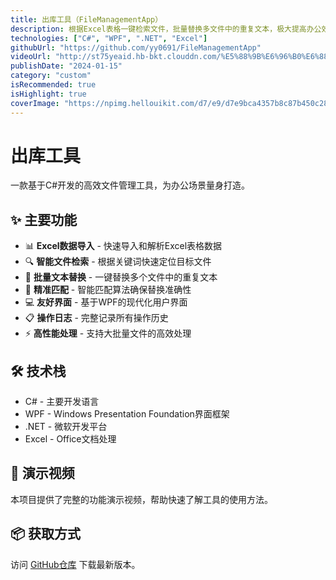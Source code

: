 ```yaml
---
title: 出库工具（FileManagementApp）
description: 根据Excel表格一键检索文件，批量替换多文件中的重复文本，极大提高办公效率。
technologies: ["C#", "WPF", ".NET", "Excel"]
githubUrl: "https://github.com/yy0691/FileManagementApp"
videoUrl: "http://st75yeaid.hb-bkt.clouddn.com/%E5%88%9B%E6%96%B0%E6%88%90%E6%9E%9C%E4%BB%8B%E7%BB%8D%E8%A7%86%E9%A2%91%E2%80%94%E2%80%94%E5%B8%88%E5%AE%87%E4%BD%B3.mp4"
publishDate: "2024-01-15"
category: "custom"
isRecommended: true
isHighlight: true
coverImage: "https://npimg.hellouikit.com/d7/e9/d7e9bca4357b8c87b450c289ab5c7fcb?imageView2/2/w/1000"
---
```


# 出库工具

一款基于C#开发的高效文件管理工具，为办公场景量身打造。

## ✨ 主要功能

- 📊 **Excel数据导入** - 快速导入和解析Excel表格数据
- 🔍 **智能文件检索** - 根据关键词快速定位目标文件
- 📝 **批量文本替换** - 一键替换多个文件中的重复文本
- 🎯 **精准匹配** - 智能匹配算法确保替换准确性
- 💻 **友好界面** - 基于WPF的现代化用户界面
- 📋 **操作日志** - 完整记录所有操作历史
- ⚡ **高性能处理** - 支持大批量文件的高效处理

## 🛠️ 技术栈

- C# - 主要开发语言
- WPF - Windows Presentation Foundation界面框架
- .NET - 微软开发平台
- Excel - Office文档处理

## 🎥 演示视频

本项目提供了完整的功能演示视频，帮助快速了解工具的使用方法。

## 📦 获取方式

访问 [GitHub仓库](https://github.com/yy0691/FileManagementApp) 下载最新版本。
